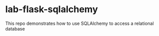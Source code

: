 # lab-flask-sqlalchemy
This repo demonstrates how to use SQLAlchemy to access a relational database
